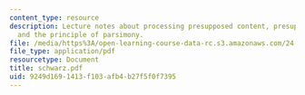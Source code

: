 ```yaml
---
content_type: resource
description: Lecture notes about processing presupposed content, presuppositions,
  and the principle of parsimony.
file: /media/https%3A/open-learning-course-data-rc.s3.amazonaws.com/24-954-pragmatics-in-linguistic-theory-fall-2006/9249d1691413f103afb4b27f5f0f7395_schwarz.pdf
file_type: application/pdf
resourcetype: Document
title: schwarz.pdf
uid: 9249d169-1413-f103-afb4-b27f5f0f7395
---
```

